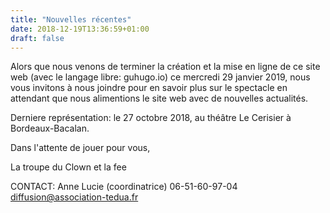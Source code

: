 ```yaml
---
title: "Nouvelles récentes"
date: 2018-12-19T13:36:59+01:00
draft: false
---
```


Alors que nous venons de terminer la création et la mise en ligne de ce site web (avec le langage libre: guhugo.io) ce mercredi 29 janvier 2019, nous vous invitons à nous joindre pour en savoir plus sur le spectacle en attendant que nous alimentions le site web avec de nouvelles actualités.

Derniere représentation: le 27 octobre 2018, au théâtre Le Cerisier à Bordeaux-Bacalan.

Dans l'attente de jouer pour vous,

La troupe du Clown et la fee

CONTACT:
Anne Lucie (coordinatrice)
06-51-60-97-04
diffusion@association-tedua.fr

